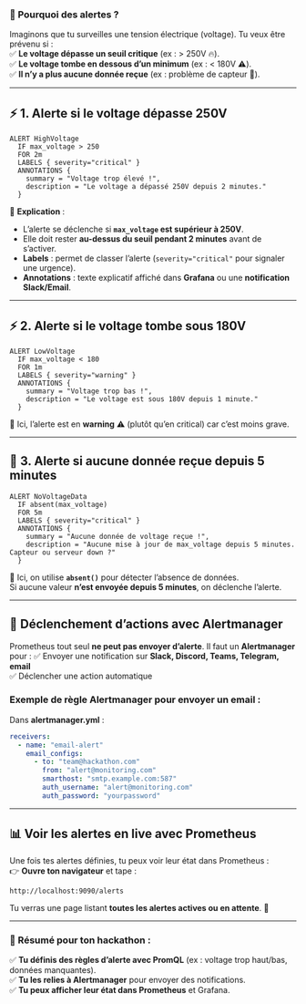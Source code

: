 
### **📢 Pourquoi des alertes ?**  
Imaginons que tu surveilles une tension électrique (voltage). Tu veux être prévenu si :  
✅ **Le voltage dépasse un seuil critique** (ex : > 250V 🔥).  
✅ **Le voltage tombe en dessous d’un minimum** (ex : < 180V ⚠️).  
✅ **Il n’y a plus aucune donnée reçue** (ex : problème de capteur 🛑).  

---

## **⚡ 1. Alerte si le voltage dépasse 250V**
```promql
ALERT HighVoltage
  IF max_voltage > 250
  FOR 2m
  LABELS { severity="critical" }
  ANNOTATIONS {
    summary = "Voltage trop élevé !",
    description = "Le voltage a dépassé 250V depuis 2 minutes."
  }
```
📌 **Explication** :
- L’alerte se déclenche si **`max_voltage` est supérieur à 250V**.  
- Elle doit rester **au-dessus du seuil pendant 2 minutes** avant de s’activer.  
- **Labels** : permet de classer l’alerte (`severity="critical"` pour signaler une urgence).  
- **Annotations** : texte explicatif affiché dans **Grafana** ou une **notification Slack/Email**.  

---

## **⚡ 2. Alerte si le voltage tombe sous 180V**
```promql
ALERT LowVoltage
  IF max_voltage < 180
  FOR 1m
  LABELS { severity="warning" }
  ANNOTATIONS {
    summary = "Voltage trop bas !",
    description = "Le voltage est sous 180V depuis 1 minute."
  }
```
📌 Ici, l’alerte est en **warning** ⚠️ (plutôt qu’en critical) car c’est moins grave.  

---

## **🚨 3. Alerte si aucune donnée reçue depuis 5 minutes**
```promql
ALERT NoVoltageData
  IF absent(max_voltage)
  FOR 5m
  LABELS { severity="critical" }
  ANNOTATIONS {
    summary = "Aucune donnée de voltage reçue !",
    description = "Aucune mise à jour de max_voltage depuis 5 minutes. Capteur ou serveur down ?"
  }
```
📌 Ici, on utilise **`absent()`** pour détecter l’absence de données.  
Si aucune valeur **n’est envoyée depuis 5 minutes**, on déclenche l’alerte.  

---

## **🔗 Déclenchement d’actions avec Alertmanager**
Prometheus tout seul **ne peut pas envoyer d’alerte**. Il faut un **Alertmanager** pour :
✅ Envoyer une notification sur **Slack, Discord, Teams, Telegram, email**  
✅ Déclencher une action automatique  

### **Exemple de règle Alertmanager pour envoyer un email** :
Dans **alertmanager.yml** :
```yaml
receivers:
  - name: "email-alert"
    email_configs:
      - to: "team@hackathon.com"
        from: "alert@monitoring.com"
        smarthost: "smtp.example.com:587"
        auth_username: "alert@monitoring.com"
        auth_password: "yourpassword"
```

---

## **📊 Voir les alertes en live avec Prometheus**
Une fois tes alertes définies, tu peux voir leur état dans Prometheus :  
👉 **Ouvre ton navigateur** et tape :
```
http://localhost:9090/alerts
```
Tu verras une page listant **toutes les alertes actives ou en attente**. 🎯  

---

### **🚀 Résumé pour ton hackathon** :
✅ **Tu définis des règles d’alerte avec PromQL** (ex : voltage trop haut/bas, données manquantes).  
✅ **Tu les relies à Alertmanager** pour envoyer des notifications.  
✅ **Tu peux afficher leur état dans Prometheus** et Grafana.  

